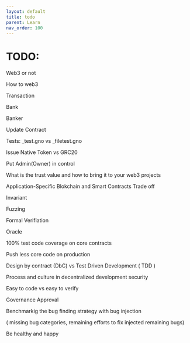 ```yaml
---
layout: default
title: todo
parent: Learn
nav_order: 100
---
```



# TODO:

Web3 or not

How to web3

Transaction

Bank

Banker

Update Contract

Tests: _test.gno vs _filetest.gno

Issue Native Token vs GRC20

Put Admin(Owner) in control 

What is the trust value and how to bring it to your web3 projects

Application-Specific Blokchain and Smart Contracts Trade off

Invariant

Fuzzing

Formal Verifiation

Oracle

100% test code coverage on core contracts

Push less core code on production

Design by contract (DbC) vs Test Driven Development ( TDD )

Process and culture in decentralized development security

Easy to code vs easy to verify

Governance Approval

Benchmarkig the bug finding strategy with bug injection 

( missing bug categories, remaining efforts to fix injected remaining bugs)

Be healthy and happy

